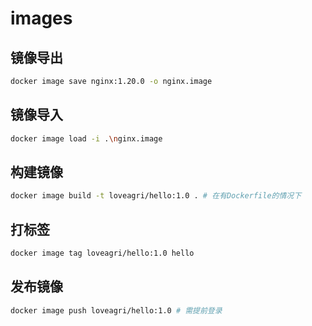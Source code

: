 # images

## 镜像导出

```sh
docker image save nginx:1.20.0 -o nginx.image
```

## 镜像导入

```sh
docker image load -i .\nginx.image
```

## 构建镜像

```sh
docker image build -t loveagri/hello:1.0 . # 在有Dockerfile的情况下
```

## 打标签

```sh
docker image tag loveagri/hello:1.0 hello
```

## 发布镜像

```sh
docker image push loveagri/hello:1.0 # 需提前登录
```



